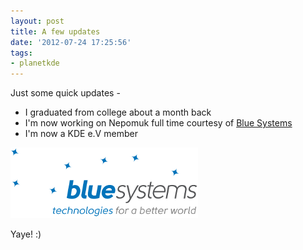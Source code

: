 ```yaml
---
layout: post
title: A few updates
date: '2012-07-24 17:25:56'
tags:
- planetkde
---
```


Just some quick updates -

-   I graduated from college about a month back
-   I'm now working on Nepomuk full time courtesy of [Blue Systems][]
-   I'm now a KDE e.V member

![image][]

Yaye! :)

  [Blue Systems]: http://blue-systems.com/
  [image]: /blog/images/2012/07/24/blue-systems.png
